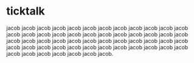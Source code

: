 # ticktalk
jacob jacob jacob jacob jacob jacob jacob jacob jacob jacob jacob jacob jacob jacob jacob jacob jacob jacob jacob jacob jacob jacob jacob jacob jacob jacob jacob jacob jacob jacob jacob jacob jacob jacob jacob jacob jacob jacob jacob jacob jacob jacob jacob jacob jacob jacob jacob jacob jacob jacob jacob jacob jacob jacob jacob.
